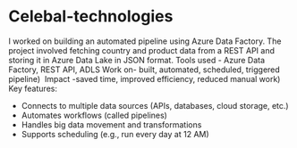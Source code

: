 # Celebal-technologies
 I worked on building an automated pipeline using Azure Data Factory. 
The project involved fetching country and product data from a REST API and storing it in Azure Data Lake in JSON format.
Tools used - Azure Data Factory, REST API, ADLS
Work on- built, automated, scheduled, triggered pipeline) 
Impact -saved time, improved efficiency, reduced manual work)
 Key features:
* Connects to multiple data sources (APIs, databases, cloud storage, etc.)
* Automates workflows (called pipelines)
* Handles big data movement and transformations
* Supports scheduling (e.g., run every day at 12 AM)
